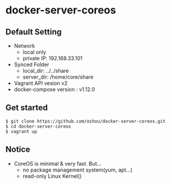 # docker-server-coreos

## Default Setting
- Network
  - local only
  - private IP: 192.168.33.101
- Synced Folder
  - local_dir: ../../share
  - server_dir: /home/core/share
- Vagrant API vesion v2
- docker-compose version : v1.12.0

## Get started

```
$ git clone https://github.com/oshou/docker-server-coreos.git
$ cd docker-server-coreos
$ vagrant up
```

## Notice
- CoreOS is minimal & very fast. But...
  - no package management system(yum, apt...)
  - read-only Linux Kernel()

